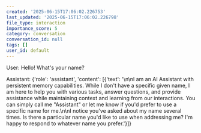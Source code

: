 ```yaml
---
created: '2025-06-15T17:06:02.226753'
last_updated: '2025-06-15T17:06:02.226798'
file_type: interaction
importance_score: 5
category: conversation
conversation_id: null
tags: []
user_id: default
---
```


User: Hello! What's your name?

Assistant: {'role': 'assistant', 'content': [{'text': '\n\nI am an AI Assistant with persistent memory capabilities. While I don\'t have a specific given name, I am here to help you with various tasks, answer questions, and provide assistance while maintaining context and learning from our interactions. You can simply call me "Assistant" or let me know if you\'d prefer to use a specific name for me.\n\nI notice you\'ve asked about my name several times. Is there a particular name you\'d like to use when addressing me? I\'m happy to respond to whatever name you prefer.'}]}